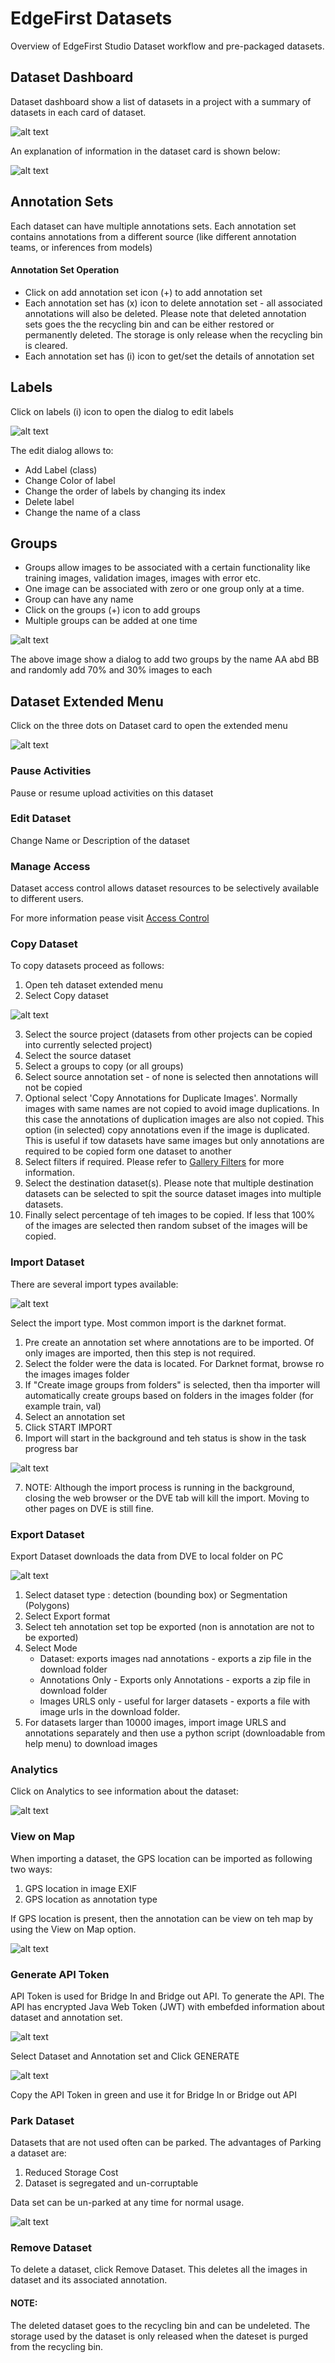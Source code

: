 # EdgeFirst Datasets

Overview of EdgeFirst Studio Dataset workflow and pre-packaged datasets.

## Dataset Dashboard
Dataset dashboard show a list of datasets in a project 
with a summary of datasets in each card of dataset.

![alt text](../assets/datasets/image.png)
 
An explanation of information in the dataset card is shown below:

![alt text](../assets/datasets/image-1.png)

## Annotation Sets

Each dataset can have  multiple annotations sets. Each annotation set contains annotations from a different source (like different annotation teams, or inferences from models) 

#### Annotation Set Operation
 - Click on add annotation set icon (+) to add annotation set
 - Each annotation set has (x) icon to delete annotation set - all associated annotations will also be deleted. Please note that deleted annotation sets goes the the recycling bin and can be either restored or permanently deleted. The storage is only release when the recycling bin is cleared.  
 - Each annotation set has (i) icon to get/set the details of annotation set

## Labels

Click on labels (i) icon to open the dialog to edit labels

![alt text](../assets/datasets/image-2.png)

The edit dialog allows to:

- Add Label (class)
- Change Color of label
- Change the order of labels by changing its index
- Delete label
- Change the name of a class

## Groups

- Groups allow images to be associated with a certain functionality like training images, validation images, images with error etc.
- One image can be associated with zero or one group only at a time.
- Group can have any name
- Click on the groups (+) icon to add groups
- Multiple groups can be added at one time

![alt text](../assets/datasets/image-3.png)

The above image show a dialog to add two groups by the name AA abd BB and randomly add 70% and 30% images to each

## Dataset Extended Menu

Click on the three dots on Dataset card to open the extended menu

![alt text](../assets/datasets/image-4.png)

### Pause Activities
Pause or resume upload activities on this dataset

### Edit Dataset
Change Name or Description of the dataset

### Manage Access
Dataset access control allows dataset resources to be selectively available to different users. 

For more information pease visit [Access Control](../../start/access/access.md)

### Copy Dataset

To copy datasets proceed as follows:

1. Open teh dataset extended menu
2. Select Copy dataset

![alt text](../assets/datasets/image-5.png)

3. Select the source project (datasets from other projects can be copied into currently selected project)
4. Select the source dataset
5. Select a groups to copy (or all groups)  
6. Select source annotation set - of none is selected then annotations will not be copied
7. Optional select 'Copy Annotations for Duplicate Images'. Normally images with same names are not copied to avoid image duplications. In this case the annotations of duplication images are also not copied. This option (in selected) copy annotations even if the image is duplicated. This is useful if tow datasets have same images but only annotations are required to be copied form one dataset to another
8. Select filters if required. Please refer to [Gallery Filters](../Gallery/gallery.md) for more information.
9. Select the destination dataset(s). Please note that multiple destination datasets can be selected to spit the source dataset images into multiple datasets.
10. Finally select percentage of teh images to be copied. If less that 100% of the images are selected then random subset of the images will be copied.  

### Import Dataset

There are several import types available:

![alt text](../assets/datasets/image-6.png)

Select the import type. Most common import is the darknet format.

1. Pre create an annotation set where annotations are to be imported. Of only images are imported, then this step is not required.
2. Select the folder were the data is located. For Darknet format, browse ro the images images folder
3. If "Create image groups from folders" is selected, then tha importer will automatically create groups based on folders in the images folder (for example train, val)
4. Select an annotation set
5. Click START IMPORT
6. Import will start in the background and teh status is show in the task progress bar

![alt text](../assets/datasets/image-7.png)

7. NOTE: Although the import process is running in the background, closing the web browser or the DVE tab will kill the import. Moving to other pages on DVE is still fine.


### Export Dataset

Export Dataset downloads the data from DVE to local folder on PC

![alt text](../assets/datasets/image-8.png)

1. Select dataset type : detection (bounding box) or Segmentation (Polygons) 
2. Select Export format
3. Select teh annotation set top be exported (non is annotation are not to be exported)
4. Select Mode
    - Dataset: exports images nad annotations - exports a zip file in the download folder
    - Annotations Only - Exports only Annotations - exports a zip file in download folder
    - Images URLS only - useful for larger datasets - exports a file with image urls in the download folder.
5. For datasets larger than 10000 images, import image URLS and annotations separately and then use a python script (downloadable from help menu) to download images

### Analytics

Click on Analytics to see information about the dataset:

![alt text](../assets/datasets/image-9.png)

### View on Map

When importing a dataset, the GPS location can be imported as following two ways: 

1. GPS location in image EXIF
2. GPS location as annotation type

If GPS location is present, then the annotation can be view on teh map by using the View on Map option.

![alt text](../assets/datasets/image-10.png)

### Generate API Token

API Token is used for Bridge In and Bridge out API. To generate the API.  The API has encrypted Java Web Token (JWT) with embefded information about dataset and annotation set.

![alt text](../assets/datasets/image-11.png)

Select Dataset and Annotation set and Click GENERATE 

![alt text](../assets/datasets/image-12.png)

Copy the API Token in green and use it for Bridge In or Bridge out API

### Park Dataset

Datasets that are not used often can be parked. The advantages of Parking a dataset are:

1. Reduced Storage Cost
2. Dataset is segregated and un-corruptable

Data set can be un-parked at any time for normal usage.

![alt text](../assets/datasets/image-13.png)

### Remove Dataset

To delete a dataset, click Remove Dataset. This deletes all the images in dataset and its associated annotation.

#### NOTE:
The deleted dataset goes to the recycling bin and can be undeleted. The storage used by the dataset is only released when the dateset is purged from the recycling bin.

